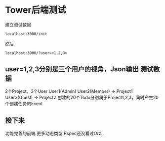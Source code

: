 Tower后端测试
====
建立测试数据

    localhost:3000/init
然后

    localhost:3000/?user=<1,2,3> 
    
user=1,2,3分别是三个用户的视角，Json输出
测试数据
----
2个Project，3个User
User1(Admin)
User2(Member) -> Project1
User3(Guest) -> Project2
创建的20个Todo分别属于Project1,2,3，同时产生20个创建任务的Event

接下来
----
功能完善的前端
更多动态类型
Rspec还没看过Orz..
